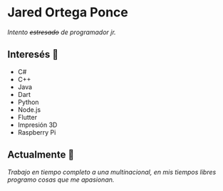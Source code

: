 
# Jared Ortega Ponce

_Intento <del>estresado</del> de programador jr._

## Interesés 🔭

* C#
* C++
* Java
* Dart
* Python
* Node.js
* Flutter
* Impresión 3D
* Raspberry Pi

## Actualmente 🚀

_Trabajo en tiempo completo a una multinacional, en mis tiempos libres programo cosas que me apasionan._


